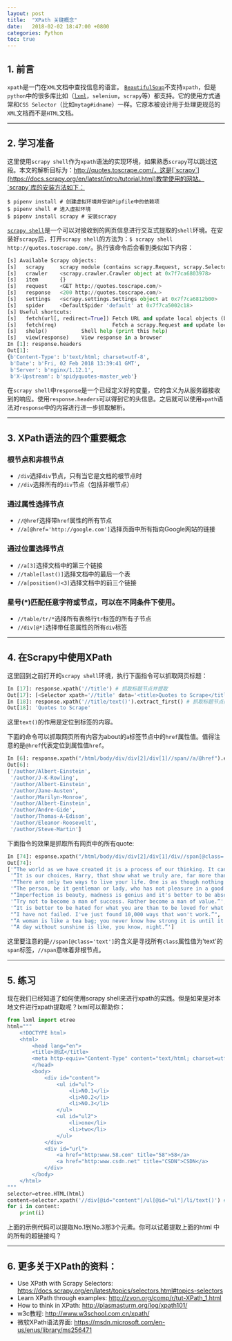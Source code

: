 ```yaml
---
layout: post
title:  "XPath 关键概念"
date:   2018-02-02 18:47:00 +0800
categories: Python
toc: true
---
```


## 1. 前言
`xpath`是一门在`XML`文档中查找信息的语言。 [`BeautifulSoup`](https://www.crummy.com/software/BeautifulSoup/)不支持`xpath`，但是`python`中的很多库比如（[`lxml`](http://lxml.de/)，`selenium`，`scrapy`等）都支持。它的使用方式通常和`CSS Selector`（比如`mytag#idname`）一样。它原本被设计用于处理更规范的`XML`文档而不是`HTML`文档。

---

## 2. 学习准备 
这里使用`scrapy shell`作为`xpath`语法的实现环境，如果熟悉`scrapy`可以跳过这段。本文的解析目标为：http://quotes.toscrape.com/，这是[`scrapy`](https://docs.scrapy.org/en/latest/intro/tutorial.html)教学使用的网站。`scrapy`库的安装方法如下：
```
$ pipenv install # 创建虚拟环境并安装Pipfile中的依赖项
$ pipenv shell # 进入虚拟环境
$ pipenv install scrapy # 安装scrapy
```
[`scrapy shell`](https://docs.scrapy.org/en/latest/topics/shell.html#topics-shell)是一个可以对接收到的网页信息进行交互式提取的`shell`环境。在安装好`scrapy`后，打开`scrapy shell`的方法为：`$ scrapy shell http://quotes.toscrape.com/`。执行该命令后会看到类似如下内容：
```python
[s] Available Scrapy objects:
[s]   scrapy     scrapy module (contains scrapy.Request, scrapy.Selector, etc)
[s]   crawler    <scrapy.crawler.Crawler object at 0x7f7ca6803978>
[s]   item       {}
[s]   request    <GET http://quotes.toscrape.com/>
[s]   response   <200 http://quotes.toscrape.com/>
[s]   settings   <scrapy.settings.Settings object at 0x7f7ca6812b00>
[s]   spider     <DefaultSpider 'default' at 0x7f7ca5002c18>
[s] Useful shortcuts:
[s]   fetch(url[, redirect=True]) Fetch URL and update local objects (by default, redirects are followed)
[s]   fetch(req)                  Fetch a scrapy.Request and update local objects 
[s]   shelp()           Shell help (print this help)
[s]   view(response)    View response in a browser
In [1]: response.headers
Out[1]: 
{b'Content-Type': b'text/html; charset=utf-8',
 b'Date': b'Fri, 02 Feb 2018 13:39:41 GMT',
 b'Server': b'nginx/1.12.1',
 b'X-Upstream': b'spidyquotes-master_web'}
```
在`scrapy shell`中`response`是一个已经定义好的变量，它的含义为从服务器接收到的响应。使用`response.headers`可以得到它的头信息。之后就可以使用`xpath`语法对`response`中的内容进行进一步抓取解析。

---

## 3. XPath语法的四个重要概念
### 根节点和非根节点
- `/div`选择`div`节点，只有当它是文档的根节点时
- `//div`选择所有的`div`节点（包括非根节点）

### 通过属性选择节点
- `//@href`选择带`href`属性的所有节点
- `//a[@href='http://google.com']`选择页面中所有指向Google网站的链接

### 通过位置选择节点
- `//a[3]`选择文档中的第三个链接
- `//table[last()]`选择文档中的最后一个表
- `//a[position()<3]`选择文档中的前三个链接

### 星号(*)匹配任意字符或节点，可以在不同条件下使用。
- `//table/tr/*`选择所有表格行`tr`标签的所有子节点
- `//div[@*]`选择带任意属性的所有`div`标签

---

## 4. 在Scrapy中使用XPath
这里回到之前打开的`scrapy shell`环境，执行下面指令可以抓取网页标题：
```python
In [17]: response.xpath('//title') # 抓取标题节点并提取
Out[17]: [<Selector xpath='//title' data='<title>Quotes to Scrape</title>'>]
In [18]: response.xpath('//title/text()').extract_first() # 抓取标题节点内容并提取
Out[18]: 'Quotes to Scrape' 
```
这里`text()`的作用是定位到标签的内容。

下面的命令可以抓取网页所有内容为about的`a`标签节点中的`href`属性值。值得注意的是`@href`代表定位到属性值`href`。
```python
In [6]: response.xpath("/html/body/div/div[2]/div[1]//span//a/@href").extract()
Out[6]:
['/author/Albert-Einstein',
 '/author/J-K-Rowling',
 '/author/Albert-Einstein',
 '/author/Jane-Austen',
 '/author/Marilyn-Monroe',
 '/author/Albert-Einstein',
 '/author/Andre-Gide',
 '/author/Thomas-A-Edison',
 '/author/Eleanor-Roosevelt',
 '/author/Steve-Martin']
```
下面指令的效果是抓取所有网页中的所有quote:
```python
In [74]: esponse.xpath("/html/body/div/div[2]/div[1]/div//span[@class='text']/text()").extract()
Out[74]:
['“The world as we have created it is a process of our thinking. It cannot be changed without changing our thinking.”',
 '“It is our choices, Harry, that show what we truly are, far more than our abilities.”',
 '“There are only two ways to live your life. One is as though nothing is a miracle. The other is as though everything is a miracle.”',
 '“The person, be it gentleman or lady, who has not pleasure in a good novel, must be intolerably stupid.”',
 "“Imperfection is beauty, madness is genius and it's better to be absolutely ridiculous than absolutely boring.”",
 '“Try not to become a man of success. Rather become a man of value.”',
 '“It is better to be hated for what you are than to be loved for what you are not.”',
 "“I have not failed. I've just found 10,000 ways that won't work.”",
 "“A woman is like a tea bag; you never know how strong it is until it's in hot water.”",
 '“A day without sunshine is like, you know, night.”']
```
这里要注意的是`//span[@class='text']`的含义是寻找所有`class`属性值为'text'的`span`标签，`//span`意味着非根节点。

---

## 5. 练习
现在我们已经知道了如何使用scrapy shell来进行xpath的实践。但是如果是对本地文件进行xpath提取呢？lxml可以帮助你：

```python
from lxml import etree
html="""
    <!DOCTYPE html>
    <html>
        <head lang="en">
        <title>测试</title>
        <meta http-equiv="Content-Type" content="text/html; charset=utf-8" />
        </head>
        <body>
            <div id="content">
                <ul id="ul">
                    <li>NO.1</li>
                    <li>NO.2</li>
                    <li>NO.3</li>
                </ul>
                <ul id="ul2">
                    <li>one</li>
                    <li>two</li>
                </ul>
            </div>
            <div id="url">
                <a href="http:www.58.com" title="58">58</a>
                <a href="http:www.csdn.net" title="CSDN">CSDN</a>
            </div>
        </body>
    </html>
"""
selector=etree.HTML(html)
content=selector.xpath('//div[@id="content"]/ul[@id="ul"]/li/text()') #这里使用id属性来定位哪个div和ul被匹配 使用text()获取文本内容
for i in content:
    print(i)
```

上面的示例代码可以提取No.1到No.3那3个元素。你可以试着提取上面的html
中的所有的超链接吗？

---

## 6. 更多关于XPath的资料：
- Use XPath with Scrapy Selectors: <https://docs.scrapy.org/en/latest/topics/selectors.html#topics-selectors>
- Learn XPath through examples: <http://zvon.org/comp/r/tut-XPath_1.html>
- How to think in XPath: <http://plasmasturm.org/log/xpath101/>
- w3c教程: <http://www.w3school.com.cn/xpath/>
- 微软XPath语法界面: <https://msdn.microsoft.com/en-us/enus/library/ms256471>

